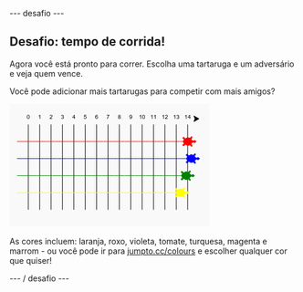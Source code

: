 \--- desafio \---

## Desafio: tempo de corrida!

Agora você está pronto para correr. Escolha uma tartaruga e um adversário e veja quem vence.

Você pode adicionar mais tartarugas para competir com mais amigos?

![screenshot](images/race-more.png)

As cores incluem: laranja, roxo, violeta, tomate, turquesa, magenta e marrom - ou você pode ir para [jumpto.cc/colours](http://jumpto.cc/colours) e escolher qualquer cor que quiser!

\--- / desafio \---